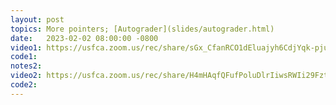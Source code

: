 ```yaml
---
layout: post
topics: More pointers; [Autograder](slides/autograder.html)
date:   2023-02-02 08:00:00 -0800
video1: https://usfca.zoom.us/rec/share/sGx_CfanRCO1dEluajyh6CdjYqk-pjuOfJJnmn9O83ny9sjmBnMu3wFGfcNDGAni.rTPPgbhLbKrZPPvw
code1:  
notes2: 
video2: https://usfca.zoom.us/rec/share/H4mHAqfQFufPoluDlrIiwsRWIi29FztMliGInIayoWOOrQcolm6TGHFkBVxKUsXz.MyydyYMemqADEqTk 
code2:  
---
```

